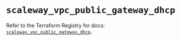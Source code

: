 # `scaleway_vpc_public_gateway_dhcp`

Refer to the Terraform Registry for docs: [`scaleway_vpc_public_gateway_dhcp`](https://registry.terraform.io/providers/scaleway/scaleway/2.53.0/docs/resources/vpc_public_gateway_dhcp).
